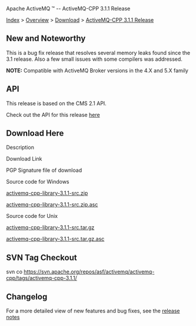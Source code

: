 Apache ActiveMQ ™ -- ActiveMQ-CPP 3.1.1 Release 

[Index](index.html) > [Overview](overview.md) > [Download](OverviewOverview/Overview/download.md) > [ActiveMQ-CPP 3.1.1 Release](Index/Overview/DownloadIndex/Overview/Download/Index/Overview/Download/activemq-cpp-311-release.md)

New and Noteworthy
------------------

This is a bug fix release that resolves several memory leaks found since the 3.1 release. Also a few small issues with some compilers was addressed.

  

**NOTE:** Compatible with ActiveMQ Broker versions in the 4.X and 5.X family

API
---

This release is based on the CMS 2.1 API.

Check out the API for this release [here](http://activemq.apache.org/cms/api_docs/activemqcpp-3.0)

Download Here
-------------

Description

Download Link

PGP Signature file of download

Source code for Windows

[activemq-cpp-library-3.1.1-src.zip](http://www.apache.org/dyn/closer.cgi/activemq/activemq-cpp/source/activemq-cpp-library-3.1.1-src.zip)

[activemq-cpp-library-3.1.1-src.zip.asc](http://www.apache.org/dist/activemq/activemq-cpp/source/activemq-cpp-library-3.1.1-src.zip.asc)

Source code for Unix

[activemq-cpp-library-3.1.1-src.tar.gz](http://www.apache.org/dyn/closer.cgi/activemq/activemq-cpp/source/activemq-cpp-library-3.1.1-src.tar.gz)

[activemq-cpp-library-3.1.1-src.tar.gz.asc](http://www.apache.org/dist/activemq/activemq-cpp/source/activemq-cpp-library-3.1.1-src.tar.gz.asc)

SVN Tag Checkout
----------------

svn co https://svn.apache.org/repos/asf/activemq/activemq-cpp/tags/activemq-cpp-3.1.1/

Changelog
---------

For a more detailed view of new features and bug fixes, see the [release notes](http://issues.apache.org/activemq/secure/ReleaseNote.jspa?projectId=11000&styleName=Html&version=12190)

